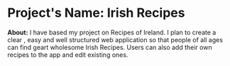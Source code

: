 # Project's Name: Irish Recipes

**About:** I have based my project on Recipes of Ireland. I plan to create a clear , easy and well structured web application so that 
people of all ages can find geart wholesome Irish Recipes. Users can also add their own recipes to the app and edit existing ones.
